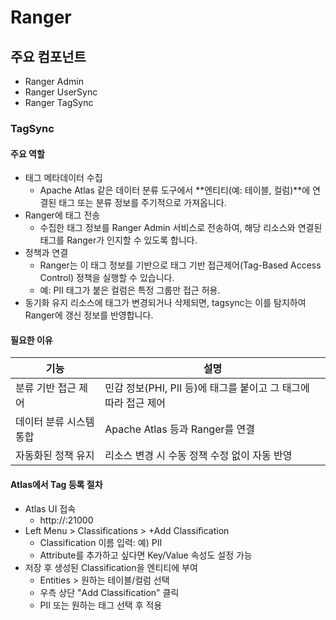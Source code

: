 # Ranger

## 주요 컴포넌트

* Ranger Admin
* Ranger UserSync
* Ranger TagSync

### TagSync

#### 주요 역할

* 태그 메타데이터 수집
  * Apache Atlas 같은 데이터 분류 도구에서 **엔티티(예: 테이블, 컬럼)**에 연결된 태그 또는 분류 정보를 주기적으로 가져옵니다.
* Ranger에 태그 전송
  * 수집한 태그 정보를 Ranger Admin 서비스로 전송하여, 해당 리소스와 연결된 태그를 Ranger가 인지할 수 있도록 합니다.
* 정책과 연결
  * Ranger는 이 태그 정보를 기반으로 태그 기반 접근제어(Tag-Based Access Control) 정책을 실행할 수 있습니다.
  * 예: PII 태그가 붙은 컬럼은 특정 그룹만 접근 허용.
* 동기화 유지
리소스에 태그가 변경되거나 삭제되면, tagsync는 이를 탐지하여 Ranger에 갱신 정보를 반영합니다.

#### 필요한 이유

| 기능            | 설명                                        |
| ------------- | ----------------------------------------- |
| 분류 기반 접근 제어   | 민감 정보(PHI, PII 등)에 태그를 붙이고 그 태그에 따라 접근 제어 |
| 데이터 분류 시스템 통합 | Apache Atlas 등과 Ranger를 연결                |
| 자동화된 정책 유지    | 리소스 변경 시 수동 정책 수정 없이 자동 반영                |

#### Atlas에서 Tag 등록 절차

* Atlas UI 접속
  * http://<atlas-host>:21000
* Left Menu > Classifications > +Add Classification
  * Classification 이름 입력: 예) PII
  * Attribute를 추가하고 싶다면 Key/Value 속성도 설정 가능
* 저장 후 생성된 Classification을 엔티티에 부여
  * Entities > 원하는 테이블/컬럼 선택
  * 우측 상단 "Add Classification" 클릭
  * PII 또는 원하는 태그 선택 후 적용
